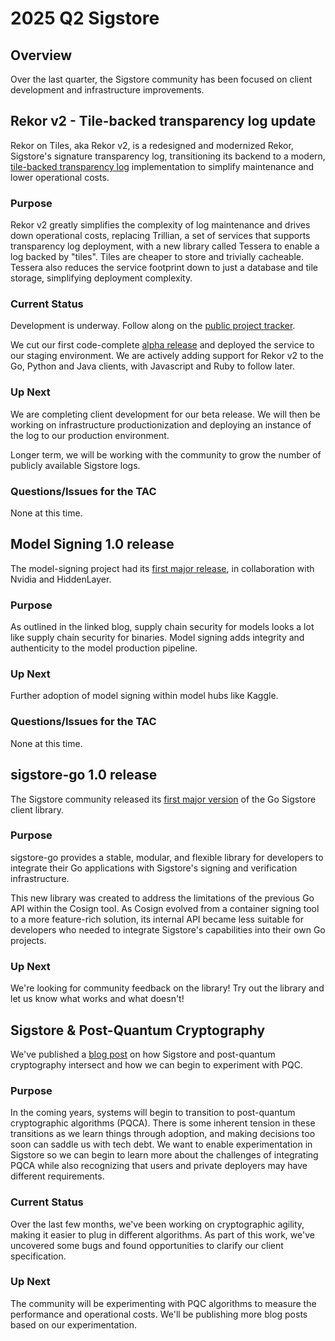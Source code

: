 # 2025 Q2 Sigstore

## Overview

Over the last quarter, the Sigstore community has been focused on client development and infrastructure improvements.

## Rekor v2 - Tile-backed transparency log update

Rekor on Tiles, aka Rekor v2, is a redesigned and modernized Rekor, Sigstore's signature transparency log, transitioning its backend to a modern,
[tile-backed transparency log](https://transparency.dev/articles/tile-based-logs/) implementation to simplify maintenance and lower operational costs.

### Purpose

Rekor v2 greatly simplifies the complexity of log maintenance and drives down operational costs,
replacing Trillian, a set of services that supports transparency log deployment, with a new library called Tessera to enable
a log backed by "tiles". Tiles are cheaper to store and trivially cacheable. Tessera also reduces the service footprint down
to just a database and tile storage, simplifying deployment complexity.

### Current Status

Development is underway. Follow along on the [public project tracker](https://github.com/orgs/sigstore/projects/14).

We cut our first code-complete [alpha release](https://blog.sigstore.dev/rekor-v2-alpha/) and deployed the service to our
staging environment. We are actively adding support for Rekor v2 to the Go, Python and Java clients, with Javascript
and Ruby to follow later.

### Up Next

We are completing client development for our beta release. We will then be working on infrastructure productionization
and deploying an instance of the log to our production environment.

Longer term, we will be working with the community to grow the number of publicly available Sigstore logs.

### Questions/Issues for the TAC

None at this time.

## Model Signing 1.0 release

The model-signing project had its [first major release](https://blog.sigstore.dev/model-transparency-v1.0/),
in collaboration with Nvidia and HiddenLayer.

### Purpose

As outlined in the linked blog, supply chain security for models looks a lot like supply chain
security for binaries. Model signing adds integrity and authenticity to the model production pipeline.

### Up Next

Further adoption of model signing within model hubs like Kaggle.

### Questions/Issues for the TAC

None at this time.

## sigstore-go 1.0 release

The Sigstore community released its [first major version](https://blog.sigstore.dev/sigstore-go-1-0-now-available/)
of the Go Sigstore client library.

### Purpose

sigstore-go provides a stable, modular, and flexible library for developers to integrate their Go applications with Sigstore's signing and verification infrastructure.

This new library was created to address the limitations of the previous Go API within the Cosign tool.
As Cosign evolved from a container signing tool to a more feature-rich solution, its internal API became
less suitable for developers who needed to integrate Sigstore's capabilities into their own Go projects.

### Up Next

We're looking for community feedback on the library! Try out the library and let us know what works and what doesn't!

## Sigstore & Post-Quantum Cryptography

We've published a [blog post](https://blog.sigstore.dev/post-quantum-2025/) on how Sigstore and post-quantum cryptography intersect
and how we can begin to experiment with PQC.

### Purpose

In the coming years, systems will begin to transition to post-quantum cryptographic algorithms (PQCA).
There is some inherent tension in these transitions as we learn things through adoption, and making decisions too soon can saddle us with tech debt.
We want to enable experimentation in Sigstore so we can begin to learn more about the challenges of integrating PQCA
while also recognizing that users and private deployers may have different requirements.

### Current Status

Over the last few months, we've been working on cryptographic agility, making it easier
to plug in different algorithms. As part of this work, we've uncovered some bugs and found
opportunities to clarify our client specification.

### Up Next

The community will be experimenting with PQC algorithms to measure the performance
and operational costs. We'll be publishing more blog posts based on our experimentation.
